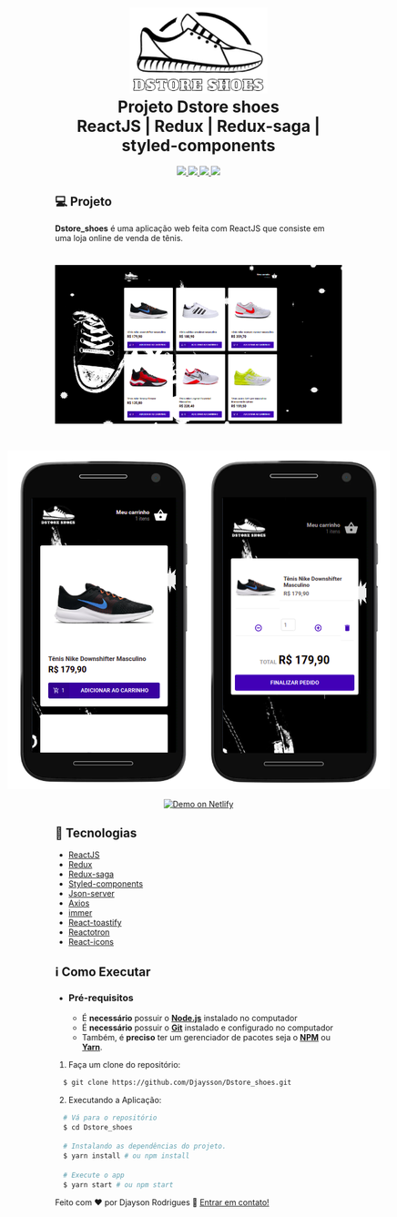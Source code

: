 
<h1 align="center">
    <img alt="Proffy" src="././src/assets/images/logo.png" height="150px" />
    <br>Projeto Dstore shoes<br/>
    ReactJS | Redux | Redux-saga | styled-components
</h1>
<p align="center">
  <a aria-label="Versão do React" href="https://github.com/facebook/react/blob/master/CHANGELOG.md#16131-march-19-2020">
    <img src="https://img.shields.io/badge/React-17.0.2-informational?logo=react"></img>
  </a>
  <a aria-label="Versão do Redux" href="https://redux.js.org/">
    <img src="https://img.shields.io/badge/Redux-4.1.0-blueviolet?logo=redux"></img>
  </a>
    <a aria-label="Versão do Reactotron" href="https://github.com/infinitered/reactotron">
    <img src="https://img.shields.io/badge/Reactotron-3.3.7-red"></img>
  </a>
  <a aria-label="Versão do Styled-components" href="https://styled-components.com/">
    <img src="https://img.shields.io/badge/Styled--components-5.3.0-%23ff69b4?logo=styled-components"></img>
  </a>

 
</p>


## 💻 Projeto

**Dstore_shoes** é uma aplicação web feita com ReactJS que consiste em uma loja online de venda de tênis.


<h1 align="center">
    <img alt="Project image" title="Project image" src="././src/assets/images/projeto.png" width="800px" />
</h1>
<h1 style="display:flex; justify-content: center;" >
    <img alt="Mobile project image" title="Mobile project image" src="././src/assets/images/mobilehome.png" width="400px" />
    <img alt="Mobile project image" title="Mobile project image" src="././src/assets/images/mobilecart.png" width="400px" />
</h1>

<p align="center">
  <a href="https://dstoreshoes.netlify.app" target="blank">
    <img alt="Demo on Netlify" src="https://res.cloudinary.com/lukemorales/image/upload/v1563043495/readme_logos/demo_on_netlify_bbuvjz.png">
  </a>
</p>

## 🚀 Tecnologias

-  [ReactJS](https://reactjs.org/)
-  [Redux](https://redux.js.org/)
-  [Redux-saga](https://redux-saga.js.org/)
-  [Styled-components](https://styled-components.com/)
-  [Json-server](https://github.com/typicode/json-server)
-  [Axios](https://github.com/axios/axios)
-  [immer](https://github.com/immerjs/immer)
-  [React-toastify](https://fkhadra.github.io/react-toastify/introduction)
-  [Reactotron](https://github.com/infinitered/reactotron)
-  [React-icons](https://react-icons.github.io/react-icons/)

## ℹ️ Como Executar

- ### **Pré-requisitos**

  - É **necessário** possuir o **[Node.js](https://nodejs.org/en/)** instalado no computador
  - É **necessário** possuir o **[Git](https://git-scm.com/)** instalado e configurado no computador
  - Também, é **preciso** ter um gerenciador de pacotes seja o **[NPM](https://www.npmjs.com/)** ou **[Yarn](https://yarnpkg.com/)**.


1. Faça um clone do repositório:

```sh
  $ git clone https://github.com/Djaysson/Dstore_shoes.git
```

2. Executando a Aplicação:

```sh
  # Vá para o repositório 
  $ cd Dstore_shoes

  # Instalando as dependências do projeto.
  $ yarn install # ou npm install

  # Execute o app 
  $ yarn start # ou npm start
```


Feito com ❤️ por Djayson Rodrigues 👋 [Entrar em contato!](https://www.linkedin.com/in/djaysonrodrigues/)

